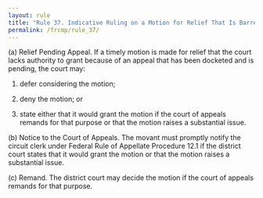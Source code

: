 ```yaml
---
layout: rule
title: "Rule 37. Indicative Ruling on a Motion for Relief That Is Barred by a Pending Appeal (Dec. 1, 2012)"
permalink: /frcmp/rule_37/
---
```


(a) Relief Pending Appeal. If a timely motion is made for relief that the court lacks authority to grant because of an appeal that has been docketed and is pending, the court may:


1. defer considering the motion;


2. deny the motion; or


3. state either that it would grant the motion if the court of appeals remands for that purpose or that the motion raises a substantial issue.


(b) Notice to the Court of Appeals. The movant must promptly notify the circuit clerk under Federal Rule of Appellate Procedure 12.1 if the district court states that it would grant the motion or that the motion raises a substantial issue.


(c) Remand. The district court may decide the motion if the court of appeals remands for that purpose.
